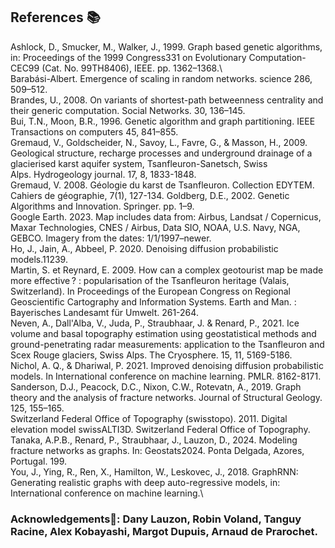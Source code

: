 ## References 📚

Ashlock, D., Smucker, M., Walker, J., 1999. Graph based genetic algorithms, in: Proceedings of the 1999 Congress331 on Evolutionary Computation-CEC99 (Cat. No. 99TH8406), IEEE. pp. 1362–1368.\  
Barabási-Albert. Emergence of scaling in random networks. science 286, 509–512.\
Brandes, U., 2008. On variants of shortest-path betweenness centrality and their generic computation. Social Networks. 30, 136–145.\
Bui, T.N., Moon, B.R., 1996. Genetic algorithm and graph partitioning. IEEE Transactions on computers 45, 841–855.\
Gremaud, V., Goldscheider, N., Savoy, L., Favre, G., & Masson, H., 2009. Geological structure, recharge processes and underground drainage of a glacierised karst aquifer system, 	Tsanfleuron-Sanetsch, Swiss Alps. Hydrogeology journal. 17, 8, 1833-1848.\
Gremaud, V. 2008. Géologie du karst de Tsanfleuron. Collection EDYTEM. Cahiers de géographie, 7(1), 127-134.
Goldberg, D.E., 2002. Genetic Algorithms and Innovation. Springer. pp. 1–9.\
Google Earth. 2023. Map includes data from: Airbus, Landsat / Copernicus, Maxar Technologies, CNES / Airbus, Data SIO, NOAA, U.S. Navy, NGA, GEBCO. Imagery from the dates: 1/1/1997–newer.\
Ho, J., Jain, A., Abbeel, P. 2020. Denoising diffusion probabilistic models.11239.\
Martin, S. et Reynard, E. 2009. How can a complex geotourist map be made more effective ? : popularisation of the Tsanfleuron heritage (Valais, Switzerland). In Proceedings of the European Congress on Regional Geoscientific Cartography and Information Systems. Earth and Man. : Bayerisches Landesamt für Umwelt. 261-264.\
Neven, A., Dall'Alba, V., Juda, P., Straubhaar, J. & Renard, P., 2021. Ice volume and basal topography estimation using geostatistical methods and ground-penetrating radar measurements: application to the Tsanfleuron and Scex Rouge glaciers, Swiss Alps. The Cryosphere. 15, 11, 5169-5186.\
Nichol, A. Q., & Dhariwal, P. 2021. Improved denoising diffusion probabilistic models. In International conference on machine learning. PMLR. 8162-8171.\
Sanderson, D.J., Peacock, D.C., Nixon, C.W., Rotevatn, A., 2019. Graph theory and the analysis of fracture networks. Journal of Structural Geology. 125, 155–165.\
Switzerland Federal Office of Topography (swisstopo). 2011. Digital elevation model swissALTI3D. Switzerland Federal Office of Topography.\
Tanaka, A.P.B., Renard, P., Straubhaar, J., Lauzon, D., 2024. Modeling fracture networks as graphs. In: Geostats2024. Ponta Delgada, Azores, Portugal. 199.\
You, J., Ying, R., Ren, X., Hamilton, W., Leskovec, J., 2018. GraphRNN: Generating realistic graphs with deep auto-regressive models, in: International conference on machine learning.\

### Acknowledgements🙏: Dany Lauzon, Robin Voland, Tanguy Racine, Alex Kobayashi, Margot Dupuis, Arnaud de Prarochet.
